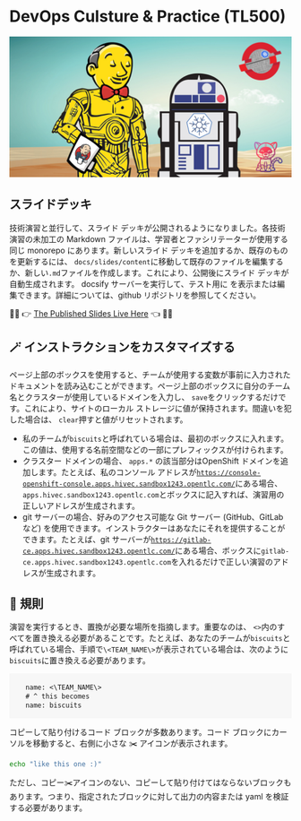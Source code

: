 # DevOps Culsture &amp; Practice (TL500)

![jenkins-crio-ocp-star-wars-kubes](./images/jenkins-crio-ocp-star-wars-kubes.png)

## スライドデッキ

技術演習と並行して、スライド デッキが公開されるようになりました。各技術演習の未加工の Markdown ファイルは、学習者とファシリテーターが使用する同じ monorepo にあります。新しいスライド デッキを追加するか、既存のものを更新するには、 `docs/slides/content`に移動して既存のファイルを編集するか、新しい`.md`ファイルを作成します。これにより、公開後にスライド デッキが自動生成されます。 docsify サーバーを実行して、テスト用に を表示または編集できます。詳細については、github リポジトリを参照してください。

👨‍🏫 👉 [The Published Slides Live Here](https://rht-labs.com/tech-exercise/slides/) 👈 🧑‍💻

## 🪄 インストラクションをカスタマイズする

ページ上部のボックスを使用すると、チームが使用する変数が事前に入力されたドキュメントを読み込むことができます。ページ上部のボックスに自分のチーム名とクラスターが使用しているドメインを入力し、 `save`をクリックするだけです。これにより、サイトのローカル ストレージに値が保持されます。間違いを犯した場合は、 `clear`押すと値がリセットされます。

- 私のチームが`biscuits`と呼ばれている場合は、最初のボックスに入れます。この値は、使用する名前空間などの一部にプレフィックスが付けられます。
- クラスター ドメインの場合、 `apps.*` の該当部分はOpenShift ドメインを追加します。たとえば、私のコンソール アドレスが<code class="language-yaml">https://console-openshift-console.apps.hivec.sandbox1243.opentlc.com/</code>にある場合、 `apps.hivec.sandbox1243.opentlc.com`とボックスに記入すれば、演習用の正しいアドレスが生成されます。
- git サーバーの場合、好みのアクセス可能な Git サーバー (GitHub、GitLab など) を使用できます。インストラクターはあなたにそれを提供することができます。たとえば、git サーバーが<code class="language-yaml">https://gitlab-ce.apps.hivec.sandbox1243.opentlc.com/</code>にある場合、ボックスに`gitlab-ce.apps.hivec.sandbox1243.opentlc.com`を入れるだけで正しい演習のアドレスが生成されます。

## 🦆 規則

演習を実行するとき、置換が必要な場所を指摘します。重要なのは、 `<>`内のすべてを置き換える必要があることです。たとえば、あなたのチームが`biscuits`と呼ばれている場合、手順で`\<TEAM_NAME\>`が表示されている場合は、次のように`biscuits`に置き換える必要があります。

<div class="highlight" style="background: #f7f7f7">
<pre><code class="language-bash">
    name: &lt;\TEAM_NAME\&gt;
    # ^ this becomes
    name: biscuits
    </code></pre>
</div>

コピーして貼り付けるコード ブロックが多数あります。コード ブロックにカーソルを移動すると、右側に小さな ✂️ アイコンが表示されます。

```bash
echo "like this one :)"
```

ただし、コピー✂️アイコンのない、コピーして貼り付けてはならないブロックもあります。つまり、指定されたブロックに対して出力の内容または yaml を検証する必要があります。

